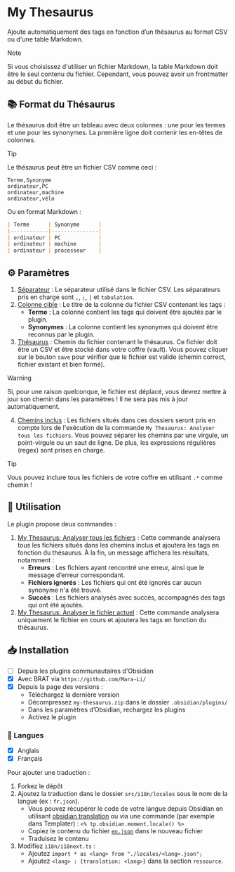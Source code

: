 # My Thesaurus  

Ajoute automatiquement des tags en fonction d’un thésaurus au format CSV ou d'une table Markdown.  

> [!NOTE]
> Si vous choisissez d'utiliser un fichier Markdown, la table Markdown doit être le seul contenu du fichier.
> Cependant, vous pouvez avoir un frontmatter au début du fichier.

## 📚 Format du Thésaurus

Le thésaurus doit être un tableau avec deux colonnes : une pour les termes et une pour les synonymes. La première ligne doit contenir les en-têtes de colonnes.

> [!TIP]  
> Le thésaurus peut être un fichier CSV comme ceci :  
> ```csv
> Terme,Synonyme
> ordinateur,PC
> ordinateur,machine
> ordinateur,vélo
> ```
>
> Ou en format Markdown :
> ```markdown
> | Terme      | Synonyme      |
> |------------|---------------|
> | ordinateur | PC            |
> | ordinateur | machine       |
> | ordinateur | processeur    |
> ```


## ⚙️ Paramètres  

1. <ins>Séparateur</ins> : Le séparateur utilisé dans le fichier CSV. Les séparateurs pris en charge sont `,`, `;`, `|` et `tabulation`.  
2. <ins>Colonne cible</ins> : Le titre de la colonne du fichier CSV contenant les tags :  
    - **Terme** : La colonne contient les tags qui doivent être ajoutés par le plugin.  
    - **Synonymes** : La colonne contient les synonymes qui doivent être reconnus par le plugin.  
3. <ins>Thésaurus</ins> : Chemin du fichier contenant le thésaurus. Ce fichier doit être un CSV et être stocké dans votre coffre (vault). Vous pouvez cliquer sur le bouton `save` pour vérifier que le fichier est valide (chemin correct, fichier existant et bien formé).  

> [!WARNING]  
> Si, pour une raison quelconque, le fichier est déplacé, vous devrez mettre à jour son chemin dans les paramètres ! Il ne sera pas mis à jour automatiquement.  

4. <ins>Chemins inclus</ins> : Les fichiers situés dans ces dossiers seront pris en compte lors de l'exécution de la commande `My Thesaurus: Analyser tous les fichiers`. Vous pouvez séparer les chemins par une virgule, un point-virgule ou un saut de ligne. De plus, les expressions régulières (regex) sont prises en charge.  

> [!TIP]  
> Vous pouvez inclure tous les fichiers de votre coffre en utilisant `.*` comme chemin !  

## 📝 Utilisation  

Le plugin propose deux commandes :  

1. <ins>My Thesaurus: Analyser tous les fichiers</ins> : Cette commande analysera tous les fichiers situés dans les chemins inclus et ajoutera les tags en fonction du thésaurus. À la fin, un message affichera les résultats, notamment :  
    - **Erreurs** : Les fichiers ayant rencontré une erreur, ainsi que le message d’erreur correspondant.  
    - **Fichiers ignorés** : Les fichiers qui ont été ignorés car aucun synonyme n'a été trouvé.  
    - **Succès** : Les fichiers analysés avec succès, accompagnés des tags qui ont été ajoutés.  
2. <ins>My Thesaurus: Analyser le fichier actuel</ins> : Cette commande analysera uniquement le fichier en cours et ajoutera les tags en fonction du thésaurus.  

## 📥 Installation  

- [ ] Depuis les plugins communautaires d'Obsidian  
- [x] Avec BRAT via `https://github.com/Mara-Li/`  
- [x] Depuis la page des versions :  
    - Téléchargez la dernière version  
    - Décompressez `my-thesaurus.zip` dans le dossier `.obsidian/plugins/`  
    - Dans les paramètres d’Obsidian, rechargez les plugins  
    - Activez le plugin  

### 🎼 Langues  

- [x] Anglais  
- [x] Français  

Pour ajouter une traduction :  
1. Forkez le dépôt  
2. Ajoutez la traduction dans le dossier `src/i18n/locales` sous le nom de la langue (ex : `fr.json`).  
    - Vous pouvez récupérer le code de votre langue depuis Obsidian en utilisant [obsidian translation](https://github.com/obsidianmd/obsidian-translations) ou via une commande (par exemple dans Templater) : `<% tp.obsidian.moment.locale() %>`  
    - Copiez le contenu du fichier [`en.json`](./src/i18n/locales/en.json) dans le nouveau fichier  
    - Traduisez le contenu  
3. Modifiez `i18n/i18next.ts` :  
    - Ajoutez `import * as <lang> from "./locales/<lang>.json";`  
    - Ajoutez `<lang> : {translation: <lang>}` dans la section `ressource`.  
